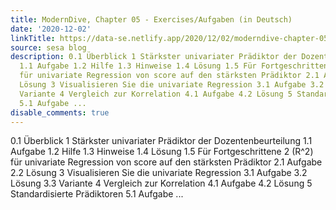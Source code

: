 ```yaml
---
title: ModernDive, Chapter 05 - Exercises/Aufgaben (in Deutsch)
date: '2020-12-02'
linkTitle: https://data-se.netlify.app/2020/12/02/moderndive-chapter-05-exercises-aufgaben-in-deutsch/
source: sesa blog
description: 0.1 Überblick 1 Stärkster univariater Prädiktor der Dozentenbeurteilung
  1.1 Aufgabe 1.2 Hilfe 1.3 Hinweise 1.4 Lösung 1.5 Für Fortgeschrittene 2 \(R^2\)
  für univariate Regression von score auf den stärksten Prädiktor 2.1 Aufgabe 2.2
  Lösung 3 Visualisieren Sie die univariate Regression 3.1 Aufgabe 3.2 Lösung 3.3
  Variante 4 Vergleich zur Korrelation 4.1 Aufgabe 4.2 Lösung 5 Standardisierte Prädiktoren
  5.1 Aufgabe ...
disable_comments: true
---
```

0.1 Überblick 1 Stärkster univariater Prädiktor der Dozentenbeurteilung 1.1 Aufgabe 1.2 Hilfe 1.3 Hinweise 1.4 Lösung 1.5 Für Fortgeschrittene 2 \(R^2\) für univariate Regression von score auf den stärksten Prädiktor 2.1 Aufgabe 2.2 Lösung 3 Visualisieren Sie die univariate Regression 3.1 Aufgabe 3.2 Lösung 3.3 Variante 4 Vergleich zur Korrelation 4.1 Aufgabe 4.2 Lösung 5 Standardisierte Prädiktoren 5.1 Aufgabe ...
